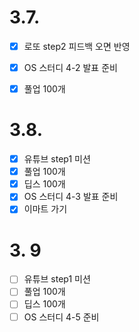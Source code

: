 # 3.7.

- [x] 로또 step2 피드백 오면 반영
- [x] OS 스터디 4-2 발표 준비
- [x] 풀업 100개



# 3.8.

- [x] 유튜브 step1 미션
- [x] 풀업 100개
- [x] 딥스 100개
- [x] OS 스터디 4-3 발표 준비
- [x] 이마트 가기

# 3. 9

- [ ] 유튜브 step1 미션
- [ ] 풀업 100개
- [ ] 딥스 100개
- [ ] OS 스터디 4-5 준비
